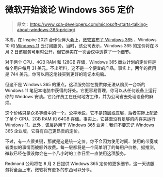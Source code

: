 # 微软开始谈论 Windows 365 定价

> 原文：<https://www.xda-developers.com/microsoft-starts-talking-about-windows-365-pricing/>

本周，在 Inspire 2021 合作伙伴大会上，[微软宣布了 Windows 365](https://www.xda-developers.com/microsoft-announces-windows-365/) 、Windows 10 和 [Windows 11](https://www.xda-developers.com/windows-11/) 云订阅服务。当时，该公司表示，Windows 365 的定价将在 8 月 2 日该服务可用时公开，但它确实在一次会议中透露了一个细节。

对于两个 CPU、4GB RAM 和 128GB 存储，Windows 365 商业计划的定价将是每个用户每月 31 美元。不出所料，这不是一个便宜的产品。事实上，两年的费用是 744 美元，你可以用这笔钱买到更好的笔记本电脑。

但这不是 Windows 365 的重点。这项服务旨在提供你无法从购买一台新的 Windows 11 笔记本电脑中获得的好处。它更容易管理，你可以从任何设备上运行你的 Windows 安装。它允许员工在任何地方工作，并为公司省去处理设备的麻烦。

这个价格只是众多等级中的一个。公平地说，它不是顶层或底层，后者实际上配备了单个 CPU、2GB RAM 和 64GB 存储。事实上，它甚至没有足够的内存来运行 Windows 11。此外，该层适用于 Windows 365 业务；我们不要忘记 Windows 365 企业版，它将有自己更昂贵的定价。

不过，有一点很关键，那就是这是统一定价。你不会因为使用时间、使用的带宽或者类似的事情而被额外收费。每一层都将是一个简单明了的每用户价格。据推测，微软已经在假设你会在一个八小时的工作日里一直使用这项服务。

Redmond 公司将在 8 月 2 日提供 Windows 365 定价的更多细节，这一天该服务将全面上市。微软将有更多的东西可以分享。